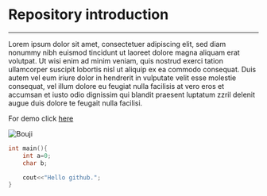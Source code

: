 # Repository introduction
---

Lorem ipsum dolor sit amet, consectetuer adipiscing elit, sed diam nonummy nibh euismod tincidunt ut laoreet dolore magna aliquam erat volutpat. Ut wisi enim ad minim veniam, quis nostrud exerci tation ullamcorper suscipit lobortis nisl ut aliquip ex ea commodo consequat. Duis autem vel eum iriure dolor in hendrerit in vulputate velit esse molestie consequat, vel illum dolore eu feugiat nulla facilisis at vero eros et accumsan et iusto odio dignissim qui blandit praesent luptatum zzril delenit augue duis dolore te feugait nulla facilisi.


For demo click [here](https://www.google.com/)

![Bouji](https://encrypted-tbn0.gstatic.com/images?q=tbn:ANd9GcQ3cfILu0dqQeTdcYFXEKEP3aFHn2o6rZkqlg&s)

```c++
int main(){
    int a=0;
    char b;

    cout<<"Hello github.";
}
